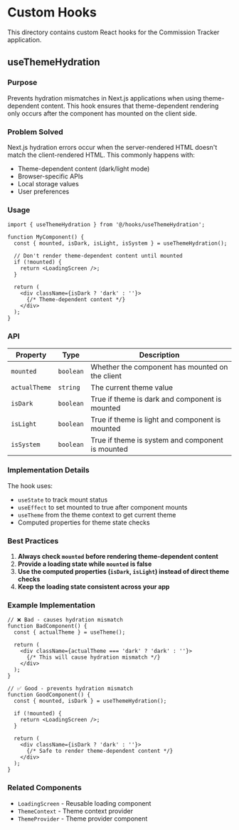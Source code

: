 # Custom Hooks

This directory contains custom React hooks for the Commission Tracker application.

## useThemeHydration

### Purpose
Prevents hydration mismatches in Next.js applications when using theme-dependent content. This hook ensures that theme-dependent rendering only occurs after the component has mounted on the client side.

### Problem Solved
Next.js hydration errors occur when the server-rendered HTML doesn't match the client-rendered HTML. This commonly happens with:
- Theme-dependent content (dark/light mode)
- Browser-specific APIs
- Local storage values
- User preferences

### Usage

```tsx
import { useThemeHydration } from '@/hooks/useThemeHydration';

function MyComponent() {
  const { mounted, isDark, isLight, isSystem } = useThemeHydration();

  // Don't render theme-dependent content until mounted
  if (!mounted) {
    return <LoadingScreen />;
  }

  return (
    <div className={isDark ? 'dark' : ''}>
      {/* Theme-dependent content */}
    </div>
  );
}
```

### API

| Property | Type | Description |
|----------|------|-------------|
| `mounted` | `boolean` | Whether the component has mounted on the client |
| `actualTheme` | `string` | The current theme value |
| `isDark` | `boolean` | True if theme is dark and component is mounted |
| `isLight` | `boolean` | True if theme is light and component is mounted |
| `isSystem` | `boolean` | True if theme is system and component is mounted |

### Implementation Details

The hook uses:
- `useState` to track mount status
- `useEffect` to set mounted to true after component mounts
- `useTheme` from the theme context to get current theme
- Computed properties for theme state checks

### Best Practices

1. **Always check `mounted` before rendering theme-dependent content**
2. **Provide a loading state while `mounted` is false**
3. **Use the computed properties (`isDark`, `isLight`) instead of direct theme checks**
4. **Keep the loading state consistent across your app**

### Example Implementation

```tsx
// ❌ Bad - causes hydration mismatch
function BadComponent() {
  const { actualTheme } = useTheme();
  
  return (
    <div className={actualTheme === 'dark' ? 'dark' : ''}>
      {/* This will cause hydration mismatch */}
    </div>
  );
}

// ✅ Good - prevents hydration mismatch
function GoodComponent() {
  const { mounted, isDark } = useThemeHydration();
  
  if (!mounted) {
    return <LoadingScreen />;
  }
  
  return (
    <div className={isDark ? 'dark' : ''}>
      {/* Safe to render theme-dependent content */}
    </div>
  );
}
```

### Related Components

- `LoadingScreen` - Reusable loading component
- `ThemeContext` - Theme context provider
- `ThemeProvider` - Theme provider component
